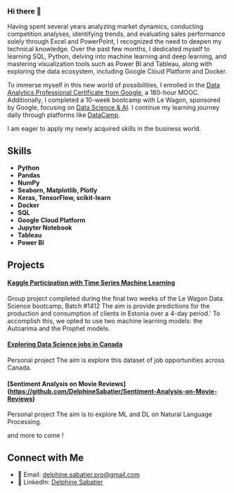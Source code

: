 ### Hi there 👋

Having spent several years analyzing market dynamics, conducting competition analyses, identifying trends, and evaluating sales performance solely through Excel and PowerPoint, I recognized the need to deepen my technical knowledge. Over the past few months, I dedicated myself to learning SQL, Python, delving into machine learning and deep learning, and mastering visualization tools such as Power BI and Tableau, along with exploring the data ecosystem, including Google Cloud Platform and Docker.

To immerse myself in this new world of possibilities, I enrolled in the [Data Analytics Professional Certificate from Google](https://www.coursera.org/professional-certificates/google-data-analytics), a 180-hour MOOC. Additionally, I completed a 10-week bootcamp with Le Wagon, sponsored by Google, focusing on [Data Science & AI](https://www.lewagon.com/fr/paris/data-science-course). I continue my learning journey daily through platforms like [DataCamp](https://www.datacamp.com/).

I am eager to apply my newly acquired skills in the business world.

## Skills

- **Python**
- **Pandas**
- **NumPy**
- **Seaborn, Matplotlib, Plotly**
- **Keras, TensorFlow, scikit-learn**
- **Docker**
- **SQL** 
- **Google Cloud Platform** 
- **Jupyter Notebook** 
- **Tableau** 
- **Power BI** 

## Projects

#### [Kaggle Participation with Time Series Machine Learning](https://github.com/DelphineSabatier/Predict-Energy-Behavior-of-Prosumers)

Group project completed during the final two weeks of the Le Wagon Data Science bootcamp, Batch #1412
The aim is provide predictions for the production and consumption of clients in Estonia over a 4-day period.' To accomplish this, we opted to use two machine learning models: the Autoarima and the Prophet models.

#### [Exploring Data Science jobs in Canada](https://github.com/DelphineSabatier/data-science-jobs-canada-2024)

Personal project
The aim is explore this dataset of job opportunities across Canada.


#### [Sentiment Analysis on Movie Reviews] (https://github.com/DelphineSabatier/Sentiment-Analysis-on-Movie-Reviews)

Personal project
The aim is to explore ML and DL on Natural Language Processing.

and more to come !

## Connect with Me

- 📧 Email: delphine.sabatier.pro@gmail.com
- :large_blue_circle: LinkedIn: [Delphine Sabatier](https://www.linkedin.com/in/delphinesabatier/)

<!--
**DelphineSabatier/DelphineSabatier** is a ✨ _special_ ✨ repository because its `README.md` (this file) appears on your GitHub profile.
![outils](https://github.com/DelphineSabatier/DelphineSabatier/assets/146428961/ab7d720e-6cc0-4f82-b282-85f13d369841)

## GitHub Stats

[![Your GitHub stats](https://github-readme-stats.vercel.app/api?username=yourusername)](https://github.com/anuraghazra/github-readme-stats)

Here are some ideas to get you started:

- 🔭 I’m currently working on ...
- 🌱 I’m currently learning ...
- 👯 I’m looking to collaborate on ...
- 🤔 I’m looking for help with ...
- 💬 Ask me about ...
- 📫 How to reach me: ...
- 😄 Pronouns: ...
- ⚡ Fun fact: ...
-->
